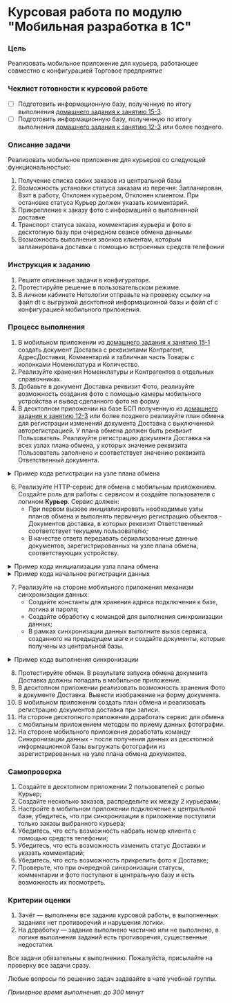 # Курсовая работа по модулю "Мобильная разработка в 1С"

### Цель

Реализовать мобильное приложение для курьера, работающее совместно с конфигурацией Торговое предприятие

### Чеклист готовности к курсовой работе

- [ ] Подготовить информационную базу, полученную по итогу выполнения [домашнего задания к занятию 15-3](homework-15-3.md).
- [ ] Подготовить информационную базу, полученную по итогу выполнения [домашнего задания к занятию 12-3](../BSP/homework-12-3.md) или более позднего.

### Описание задачи

Реализовать мобильное приложение для курьеров со следующей функциональностью:
1. Получение списка своих заказов из центральной базы
2. Возможность установки статуса заказам из перечня: Запланирован, Взят в работу, Отклонен курьером, Отклонен клиентом. При остановке статуса Курьер должен указать комментарий.
3. Прикрепление к заказу фото с информацией о выполненной доставке
4. Транспорт статуса заказа, комментария курьера и фото в десктопную базу при очередном сеансе обмена данными
5. Возможность выполнения звонков клиентам, которым запланирована доставка с помощью встроенных средств телефонии

### Инструкция к заданию 

1. Решите описанные задачи в конфигураторе.
2. Протестируйте решение в пользовательском режиме.
3. В личном кабинете Нетологии отправьте на проверку ссылку на файл dt с выгрузкой десктопной информационной базы и файл cf с конфигурацией мобильного приложения.

### Процесс выполнения

1. В мобильном приложении из [домашнего задания к занятию 15-1](homework-15-1.md) создать документ Доставка с реквизитами Контрагент, АдресДоставки, Комментарий и табличная часть Товары с колонками Номенклатура и Количество.
2. Реализуйте хранения Номенклатуры и Контрагентов в отдельных справочниках.
3. Добавьте в документ Доставка реквизит Фото, реализуйте возможность создания фото с помощью камеры мобильного устройства и вывод сделанного фото на форму.
5. В десктопном приложении на базе БСП полученную из [домашнего задания к занятию 12-3](../BSP/homework-12-3.md) или более позднего реализуйте план обмена для регистрации изменений документа Доставка с выключенной авторегистрацией. У плана обмена должен быть реквизит Пользователь. Реализуйте регистрацию документа Доставка на всех узлах плана обмена, у которых значение реквизита Пользователь заполнено и соответствует значению реквизита Ответственный документа.

<details>
  <summary>Пример кода регистрации на узле плана обмена</summary>

```bsl
	Запрос = Новый Запрос;
	Запрос.Текст = "ВЫБРАТЬ
	               |	ОбменСМобильнымУстройством.Ссылка КАК Ссылка
	               |ИЗ
	               |	ПланОбмена.ОбменСМобильнымУстройством КАК ОбменСМобильнымУстройством
	               |ГДЕ
	               |	ОбменСМобильнымУстройством.Пользователь = &Пользователь
	               |	И НЕ ОбменСМобильнымУстройством.ПометкаУдаления";
	
	Запрос.УстановитьПараметр("Пользователь", Ответственный);
	
	Выборка = Запрос.Выполнить().Выбрать();
	
	Пока Выборка.Следующий() Цикл
		ОбменДанными.Получатели.Добавить(Выборка.Ссылка);
	КонецЦикла; 
```
    
</details>

6. Реализуйте HTTP-сервис для обмена с мобильным приложением. Создайте роль для работы с сервисом и создайте пользователя с логином **Курьер**. Сервис должен:
    - При первом вызове инициализировать необходимые узлы планов обмена и выполнять первичную регистрацию объектов - Документов доставка, в которых реквизит Ответственный соответствует текущему пользователю;
    - В качестве ответа передавать сериализованные данные документов, зарегистрированных на узле плана обмена, соответствующих устройству.

<details>
  <summary>Пример кода инициализации узла плана обмена</summary>

```bsl
	УстановитьПривилегированныйРежим(Истина);
	
	ИдентификаторМобильного = Запрос.Заголовки.Получить("X-Mobile-ID");
	
	Узел = ПланыОбмена.ОбменСМобильнымУстройством.НайтиПоКоду(ИдентификаторМобильного);
	Если Не ЗначениеЗаполнено(Узел) Тогда
		УзелОбъект = ПланыОбмена.ОбменСМобильнымУстройством.СоздатьУзел();
		УзелОбъект.Код = ИдентификаторМобильного;
		УзелОбъект.Наименование = ИдентификаторМобильного;
		УзелОбъект.Пользователь = Пользователи.ТекущийПользователь();
		УзелОбъект.Записать();		
		Узел = УзелОбъект.Ссылка;
		ВыполнитьПервичнуюРегистрацию(Узел);
	КонецЕсли;
	
	ТекущийУзел = ПланыОбмена.ОбменСМобильнымУстройством.ЭтотУзел();
	Если Не ЗначениеЗаполнено(ТекущийУзел.Код) Тогда
		УзелОбъект = ТекущийУзел.ПолучитьОбъект();
		УзелОбъект.Код = "main";
		УзелОбъект.Наименование = "Центральный узел";
		УзелОбъект.Записать();
	КонецЕсли;

    // Получение зарегистрированных данных

    // Сериализация зарегистрированных данных

	Ответ = Новый HTTPСервисОтвет(200);
	Ответ.УстановитьТелоИзСтроки(ТелоОтвета);	
	Возврат Ответ;
```

</details>

<details>
  <summary>Пример кода начальное регистрации данных</summary>

```bsl
	Запрос = Новый Запрос;
	// Установка текста запроса
	Запрос.УстановитьПараметр("Ответственный", Пользователи.ТекущийПользователь());
	
	Выборка = Запрос.Выполнить().Выбрать();  
	
	ДанныеКРегистрации = Новый Массив;
	
	Пока Выборка.Следующий() Цикл
		ДанныеКРегистрации.Добавить(Выборка.Ссылка);
	КонецЦикла;
	
	ПланыОбмена.ЗарегистрироватьИзменения(Узел, ДанныеКРегистрации);
```
    
</details>


7. Реализуйте на стороне мобильного приложения механизм синхронизации данных:
    - Создайте константы для хранения адреса подключения к базе, логина и пароля;
    - Создайте обработку с командой для выполнения синхронизации данных;
    - В рамках синхронизации данных выполните вызов сервиса, созданного на предыдущем шаге и создайте документы, которые получены из центральной базы.

<details>
  <summary>Пример кода выполнения синхронизации</summary>

```bsl
	СистемнаяИнформация = Новый СистемнаяИнформация;
	ИдентификаторМобильного = СистемнаяИнформация.ИдентификаторКлиента;

	Узел = ПланыОбмена.ОбменСМобильнымУстройством.НайтиПоКоду("main");
	Если Не ЗначениеЗаполнено(Узел) Тогда
		УзелОбъект = ПланыОбмена.ОбменСМобильнымУстройством.СоздатьУзел();
		УзелОбъект.Код = "main";
		УзелОбъект.Наименование = "Центральный узел";
		УзелОбъект.Записать();		
		Узел = УзелОбъект.Ссылка;
	КонецЕсли;
	
	ТекущийУзел = ПланыОбмена.ОбменСМобильнымУстройством.ЭтотУзел();
	Если Не ЗначениеЗаполнено(ТекущийУзел.Код) Тогда
		УзелОбъект = ТекущийУзел.ПолучитьОбъект();
		УзелОбъект.Код = ИдентификаторМобильного;
		УзелОбъект.Наименование = ИдентификаторМобильного;
		УзелОбъект.Записать();
	КонецЕсли;
	
	НастройкиСоединения = НастройкиСоединения();

	// Функцию СоединениеСЦентральнойБазой() необходимо реализовать самостоятельно
	Соединение = СоединениеСЦентральнойБазой(НастройкиСоединения);
	
	// Выполнение HTTP-запроса к центральной базе
	
	Если Ответ.КодСостояния <> 200 Тогда
		ВызватьИсключение "Ошибка проверки соединения";
	КонецЕсли;
	
	ТекстОтвета = Ответ.ПолучитьТелоКакСтроку();
	
	// Чтение ответа из центральной базе
	
	КоличествоСозданных = 0;
	КоличествоОбновленных = 0;
	
	// Создание и обновление объектов с накоплением информации о количестве в счетчиках
	
	ТекстСообщения = СтрШаблон("Обмен выполнен. Создано %1, обновлено %2",
		КоличествоСозданных,
		КоличествоОбновленных);
		
	Сообщить(ТекстСообщения);
```
    
</details>

8. Протестируйте обмен. В результате запуска обмена документа Доставка должны попадать в мобильное приложение.
9. В десктопном приложении реализовать возможность хранения Фото в документе Доставка. Вывести изображение на форму документа.
10. В мобильном приложении создать план обмена и реализовать регистрацию документов доставка при записи.
11. На стороне десктопного приложения доработать сервис для обмена с мобильным приложением методом по приему данных фотографии.
12. На стороне мобильного приложения доработать команду Синхронизации данных - после получения данных из десктопной информационной базы выгружать фотографии из зарегистрированных на узле плана обмена документов.

### Самопроверка

1. Создайте в десктопном приложении 2 пользователей с ролью Курьер;
2. Создайте несколько заказов, распределите их между 2 курьерами;
3. Настройте в мобильном приложении подключение к центральной базе, убедитесь, что при синхронизации в приложение поступили только заказы выбранного курьера;
4. Убедитесь, что есть возможность набрать номер клиента с помощью средств телефонии;
5. Убедитесь, что есть возможность изменить статус Доставки и указать комментарий;
6. Убедитесь, что есть возможность прикрепить фото к Доставке;
7. Проверьте, что при очередной синхронизации статусы, комментарии и фото поступают в центральную базу и есть возможность их посмотреть.

### Критерии оценки

1. Зачёт — выполнены все задания курсовой работы, в выполненных заданиях нет противоречий и нарушения логики.
2. На доработку — задание выполнено частично или не выполнено, в логике выполнения заданий есть противоречия, существенные недостатки.

Все задачи обязательны к выполнению. Пожалуйста, присылайте на проверку все задачи сразу.

Любые вопросы по решению задач задавайте в чате учебной группы.

*Примерное время выполнения: до 300 минут*
